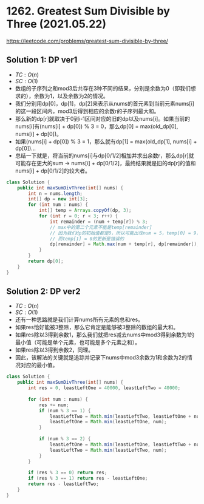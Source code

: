 # 1262. Greatest Sum Divisible by Three (2021.05.22)

https://leetcode.com/problems/greatest-sum-divisible-by-three/

## Solution 1: DP ver1

- $TC:O(n)$
- $SC:O(1)$
- 数组的子序列之和mod3后共存在3种不同的结果，分别是余数为0（即我们想求的），余数为1，以及余数为2的情况。
- 我们分别用dp[0]，dp[1]，dp[2]来表示从nums的首元素到当前元素nums[i]的这一段区间内，mod3后得到相应的余数r的子序列最大和。
- 那么新的dp[r]就取决于0到i-1区间对应的旧的dp以及nums[i]。如果当前的nums[i]有(nums[i] + dp[0]) % 3 = 0，那么dp[0] = max(old_dp[0], nums[i] + dp[0])。
- 如果(nums[i] + dp[0]) % 3 = 1，那么就有dp[1] = max(old_dp[1], nums[i] + dp[0])...
- 总结一下就是，将当前的nums[i]与dp[0/1/2]相加并求出余数r，那么dp[r]就可能存在更大的sum -> nums[i] + dp[0/1/2]，最终结果就是旧的dp[r]的值和nums[i] + dp[0/1/2]的较大者。

```java
class Solution {
    public int maxSumDivThree(int[] nums) {
        int n = nums.length;
        int[] dp = new int[3];
        for (int num : nums) {
            int[] temp = Arrays.copyOf(dp, 3);
            for (int r = 0; r < 3; r++) {
                int remainder = (num + temp[r]) % 3;
                // max中的第二个元素不能是temp[remainder]
                // 因为我们dp的初始值都是0，所以可能出现num = 5，temp[0] = 9，temp[1] = 0这种更新了两次dp[2]的情况
                // 而temp[1] = 0的更新是错误的
                dp[remainder] = Math.max(num + temp[r], dp[remainder]);
            }
        }
        return dp[0];
    }
}
```

## Solution 2: DP ver2

- $TC:O(n)$
- $SC:O(1)$
- 还有一种思路就是我们计算nums所有元素的总和res。
- 如果res恰好能被3整除，那么它肯定是能够被3整除的数组的最大和。
- 如果res除以3得到余数1，那么我们就把res减去nums中mod3得到余数为1的最小值（可能是单个元素，也可能是多个元素之和）。
- 如果res除以3得到余数2，同理。
- 因此，该解法的关键就是追踪并记录下nums中mod3余数为1和余数为2的情况对应的最小值。

```java
class Solution {
    public int maxSumDivThree(int[] nums) {
        int res = 0, leastLeftOne = 40000, leastLeftTwo = 40000;
        
        for (int num : nums) {
            res += num;
            if (num % 3 == 1) {
                leastLeftTwo = Math.min(leastLeftTwo, leastLeftOne + num);
                leastLeftOne = Math.min(leastLeftOne, num);
            }
            
            if (num % 3 == 2) {
                leastLeftOne = Math.min(leastLeftOne, leastLeftTwo + num);
                leastLeftTwo = Math.min(leastLeftTwo, num);
            }
        }
        
        if (res % 3 == 0) return res;
        if (res % 3 == 1) return res - leastLeftOne;
        return res - leastLeftTwo;
    }
}
```